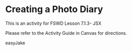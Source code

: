 # Creating a Photo Diary

This is an activity for FSWD Lesson 7.1.3- JSX

Please refer to the Activity Guide in Canvas for directions.

easyJake
